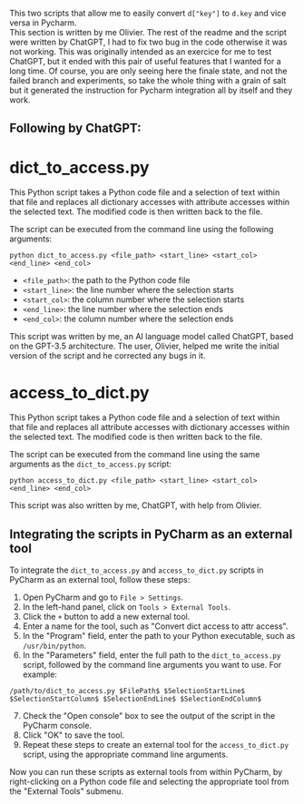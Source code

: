 This two scripts that allow me to easily convert `d["key"]` to `d.key` and vice versa in Pycharm.  
This section is written by me Olivier. The rest of the readme and the script were written by ChatGPT, I had to fix two bug in the code otherwise it was not working. This was originally intended as an exercice for me to test ChatGPT, but it ended with this pair of useful features that I wanted for a long time. Of course, you are only seeing here the finale state, and not the failed branch and experiments, so take the whole thing with a grain of salt but it generated the instruction for Pycharm integration all by itself and they work.


Following by ChatGPT:
----
# dict_to_access.py

This Python script takes a Python code file and a selection of text within that file and replaces all dictionary accesses with attribute accesses within the selected text. The modified code is then written back to the file.

The script can be executed from the command line using the following arguments:

```
python dict_to_access.py <file_path> <start_line> <start_col> <end_line> <end_col>
```

- `<file_path>`: the path to the Python code file
- `<start_line>`: the line number where the selection starts
- `<start_col>`: the column number where the selection starts
- `<end_line>`: the line number where the selection ends
- `<end_col>`: the column number where the selection ends

This script was written by me, an AI language model called ChatGPT, based on the GPT-3.5 architecture. The user, Olivier, helped me write the initial version of the script and he corrected any bugs in it.

# access_to_dict.py

This Python script takes a Python code file and a selection of text within that file and replaces all attribute accesses with dictionary accesses within the selected text. The modified code is then written back to the file.

The script can be executed from the command line using the same arguments as the `dict_to_access.py` script:

```
python access_to_dict.py <file_path> <start_line> <start_col> <end_line> <end_col>
```

This script was also written by me, ChatGPT, with help from Olivier.

## Integrating the scripts in PyCharm as an external tool

To integrate the `dict_to_access.py` and `access_to_dict.py` scripts in PyCharm as an external tool, follow these steps:

1. Open PyCharm and go to `File > Settings`.
2. In the left-hand panel, click on `Tools > External Tools`.
3. Click the `+` button to add a new external tool.
4. Enter a name for the tool, such as "Convert dict access to attr access".
5. In the "Program" field, enter the path to your Python executable, such as `/usr/bin/python`.
6. In the "Parameters" field, enter the full path to the `dict_to_access.py` script, followed by the command line arguments you want to use. For example:

```
/path/to/dict_to_access.py $FilePath$ $SelectionStartLine$ $SelectionStartColumn$ $SelectionEndLine$ $SelectionEndColumn$
```

7. Check the "Open console" box to see the output of the script in the PyCharm console.
8. Click "OK" to save the tool.
9. Repeat these steps to create an external tool for the `access_to_dict.py` script, using the appropriate command line arguments.

Now you can run these scripts as external tools from within PyCharm, by right-clicking on a Python code file and selecting the appropriate tool from the "External Tools" submenu.


